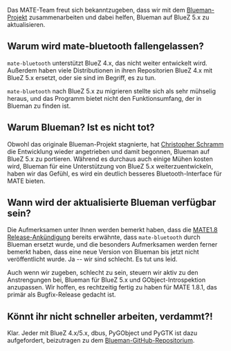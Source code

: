 <!-- 
.. link: 
.. description: MATE-Desktop arbeitet mit dem Blueman-Projekt zusammen.
.. tags: Blueman,BlueZ,Bluetooth,News
.. date: 2014/03/11 07:45:00
.. title: MATE-Desktop singt den BlueZ
.. slug: 2014-03-11-mate-desktop-singing-the-bluez
.. author: Martin Wimpress
-->

Das MATE-Team freut sich bekanntzugeben, dass wir mit dem
[Blueman-Projekt](https://github.com/blueman-project/blueman) zusammenarbeiten 
und dabei helfen, Blueman auf BlueZ 5.x zu aktualisieren.

## Warum wird mate-bluetooth fallengelassen?

`mate-bluetooth` unterstützt BlueZ 4.x, das nicht weiter entwickelt wird. 
Außerdem haben viele Distributionen in ihren Repositorien BlueZ 4.x mit BlueZ 5.x ersetzt,
oder sie sind im Begriff, es zu tun. 

`mate-bluetooth` nach BlueZ 5.x zu migrieren stellte sich als sehr mühselig heraus, und
das Programm bietet nicht den Funktionsumfang, der in Blueman zu finden ist.

## Warum Blueman? Ist es nicht tot?

Obwohl das originale Blueman-Projekt stagnierte, hat [Christopher Schramm](https://github.com/cschramm)
die Entwicklung wieder angetrieben und damit begonnen, Blueman auf BlueZ 5.x zu portieren. 
Während es durchaus auch einige Mühen kosten wird, Blueman für eine Unterstützung von BlueZ 5.x weiterzuentwickeln,
haben wir das Gefühl, es wird ein deutlich besseres Bluetooth-Interface für MATE bieten.

## Wann wird der aktualisierte Blueman verfügbar sein?

Die Aufmerksamen unter Ihnen werden bemerkt haben, dass die [MATE1.8 Release-Ankündigung](/blog/2014-03-04-mate-1-8-released/)
bereits erwähnte, dass `mate-bluetooth` durch Blueman ersetzt wurde, und die besonders
Aufmerksamen werden ferner bemerkt haben, dass eine neue Version von Blueman bis jetzt nicht
veröffentlicht wurde. Ja -- wir sind schlecht. Es tut uns leid.

Auch wenn wir zugeben, schlecht zu sein, steuern wir aktiv zu den Anstrengungen bei,
Blueman für BlueZ 5.x und GObject-Introspektion anzupassen. Wir hoffen, es
rechtzeitig fertig zu haben für MATE 1.8.1, das primär als Bugfix-Release gedacht ist.

## Könnt ihr nicht schneller arbeiten, verdammt?!

Klar. Jeder mit BlueZ 4.x/5.x, dbus, PyGObject und PyGTK ist dazu aufgefordert,
beizutragen zu dem [Blueman-GitHub-Repositorium](https://github.com/blueman-project/blueman).

